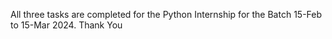All three tasks are completed for the Python Internship for the Batch 15-Feb to 15-Mar 2024. Thank You
